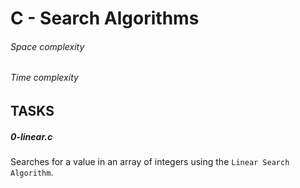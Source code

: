 # C - Search Algorithms

###### Space complexity
###### Time complexity


## TASKS
##### 0-linear.c
Searches for a value in an array of integers using the `Linear Search Algorithm`.<br>
